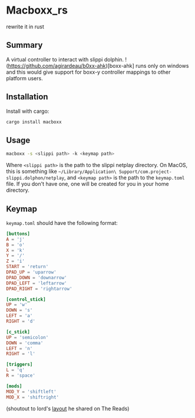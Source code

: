 
# Macboxx_rs

rewrite it in rust

## Summary
A virtual controller to interact with slippi dolphin.
!(https://github.com/agirardeau/b0xx-ahk)[boxx-ahk] runs only on windows and this would give support for boxx-y controller mappings to other platform users.

## Installation
Install with cargo:
```bash
cargo install macboxx
```

## Usage
```bash
macboxx -s <slippi path> -k <keymap path>
```
Where `<slippi path>` is the path to the slippi netplay directory. On MacOS, this is something like `~/Library/Application\ Support/com.project-slippi.dolphon/netplay`,
and `<keymap path>` is the path to the `keymap.toml` file. If you don't have one, one will be created for you in your home directory.

## Keymap
`keymap.toml` should have the following format:
```toml
[buttons]
A = 'j'
B = 'o'
X = 'k'
Y = '/'
Z = 'i'
START = 'return'
DPAD_UP = 'uparrow'
DPAD_DOWN = 'downarrow'
DPAD_LEFT = 'leftarrow'
DPAD_RIGHT = 'rightarrow'

[control_stick]
UP = 'w'
DOWN = 's'
LEFT = 'a'
RIGHT = 'd'

[c_stick]
UP = 'semicolon'
DOWN = 'comma'
LEFT = 'n'
RIGHT = 'l'

[triggers]
L = 'q'
R = 'space' 

[mods]
MOD_Y = 'shiftleft'
MOD_X = 'shiftright'
```
(shoutout to lord's [layout](https://imgur.com/a/3SmBW) he shared on The Reads)
